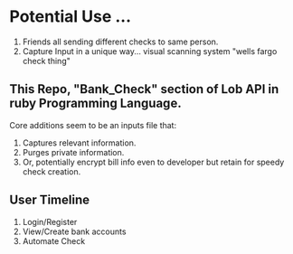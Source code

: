 # Potential Use ... 
1) Friends all sending different checks to same person.
2) Capture Input in a unique way... visual scanning system "wells fargo check thing"

## This Repo, "Bank_Check" section of Lob API in ruby Programming Language.
Core additions seem to be an inputs file that:
1) Captures relevant information.
2) Purges private information. 
3) Or, potentially encrypt bill info even to developer but retain for speedy check creation. 

## User Timeline
1) Login/Register
2) View/Create bank accounts
3) Automate Check

